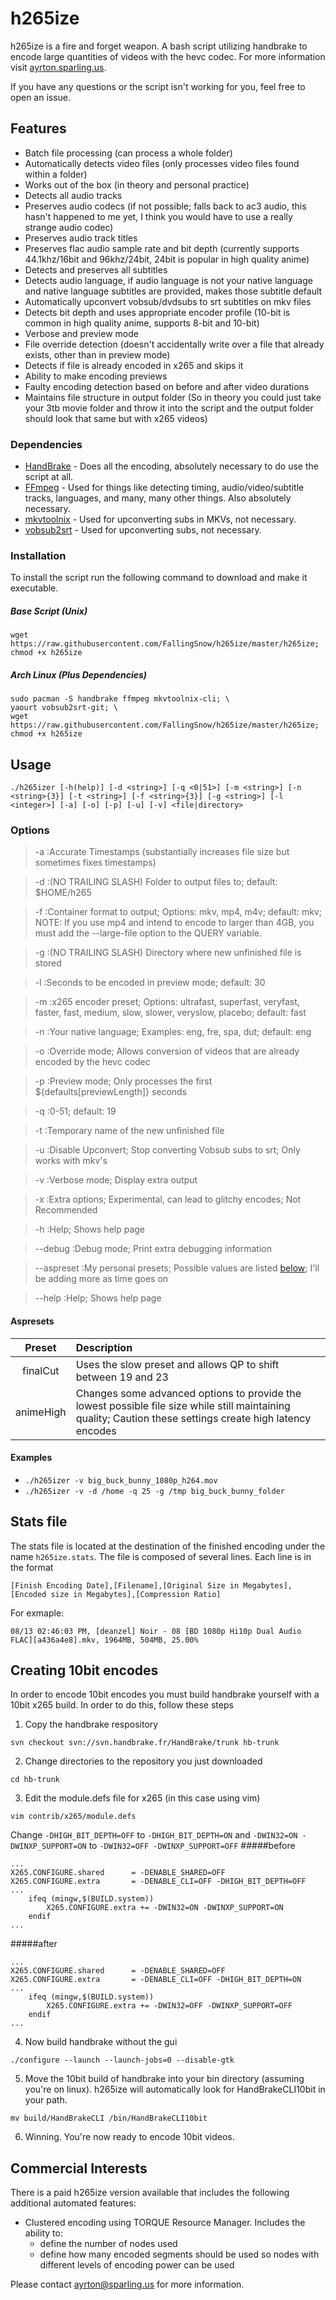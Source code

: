 # h265ize
h265ize is a fire and forget weapon. A bash script utilizing handbrake to encode large quantities of videos with the hevc codec.
For more information visit [ayrton.sparling.us](https://ayrton.sparling.us/index.php/ultimate-x265hevc-encoding-script-h265izer/ "Ayrton Sparling").

If you have any questions or the script isn't working for you, feel free to open an issue.

## Features
- Batch file processing (can process a whole folder)
- Automatically detects video files (only processes video files found within a folder)
- Works out of the box (in theory and personal practice)
- Detects all audio tracks
- Preserves audio codecs (if not possible; falls back to ac3 audio, this hasn't happened to me yet, I think you would have to use a really strange audio codec)
- Preserves audio track titles
- Preserves flac audio sample rate and bit depth (currently supports 44.1khz/16bit and 96khz/24bit, 24bit is popular in high quality anime)
- Detects and preserves all subtitles
- Detects audio language, if audio language is not your native language and native language subtitles are provided, makes those subtitle default
- Automatically upconvert vobsub/dvdsubs to srt subtitles on mkv files
- Detects bit depth and uses appropriate encoder profile (10-bit is common in high quality anime, supports 8-bit and 10-bit)
- Verbose and preview mode
- File override detection (doesn't accidentally write over a file that already exists, other than in preview mode)
- Detects if file is already encoded in x265 and skips it
- Ability to make encoding previews
- Faulty encoding detection based on before and after video durations
- Maintains file structure in output folder (So in theory you could just take your 3tb movie folder and throw it into the script and the output folder should look that same but with x265 videos)

### Dependencies
- [HandBrake](https://handbrake.fr/) - Does all the encoding, absolutely necessary to do use the script at all.
- [FFmpeg](https://www.ffmpeg.org/) - Used for things like detecting timing, audio/video/subtitle tracks, languages, and many, many other things. Also absolutely necessary.
- [mkvtoolnix](https://www.bunkus.org/videotools/mkvtoolnix/) - Used for upconverting subs in MKVs, not necessary.
- [vobsub2srt](https://github.com/ruediger/VobSub2SRT) - Used for upconverting subs, not necessary.

### Installation
To install the script run the following command to download and make it executable.

##### Base Script (Unix)
```
wget https://raw.githubusercontent.com/FallingSnow/h265ize/master/h265ize; chmod +x h265ize
```
##### Arch Linux (Plus Dependencies)
```
sudo pacman -S handbrake ffmpeg mkvtoolnix-cli; \
yaourt vobsub2srt-git; \
wget https://raw.githubusercontent.com/FallingSnow/h265ize/master/h265ize; chmod +x h265ize
```

## Usage
`./h265izer [-h(help)] [-d <string>] [-q <0|51>] [-m <string>] [-n <string>{3}] [-t <string>] [-f <string>{3}] [-g <string>] [-l <integer>] [-a] [-o] [-p] [-u] [-v] <file|directory>`
### Options
>  -a :Accurate Timestamps (substantially increases file size but sometimes fixes timestamps)

>  -d :(NO TRAILING SLASH) Folder to output files to; default: $HOME/h265

>  -f :Container format to output; Options: mkv, mp4, m4v; default: mkv; NOTE: If you use mp4 and intend to encode to larger than 4GB, you must add the --large-file option to the QUERY variable.

>  -g :(NO TRAILING SLASH) Directory where new unfinished file is stored

>  -l :Seconds to be encoded in preview mode; default: 30

>  -m :x265 encoder preset; Options: ultrafast, superfast, veryfast, faster, fast, medium, slow, slower, veryslow, placebo; default: fast

>  -n :Your native language; Examples: eng, fre, spa, dut; default: eng

>  -o :Override mode; Allows conversion of videos that are already encoded by the hevc codec

>  -p :Preview mode; Only processes the first ${defaults[previewLength]} seconds

>  -q :0-51; default: 19

>  -t :Temporary name of the new unfinished file

>  -u :Disable Upconvert; Stop converting Vobsub subs to srt; Only works with mkv's

>  -v :Verbose mode; Display extra output

>  -x :Extra options; Experimental, can lead to glitchy encodes; Not Recommended

>  -h :Help; Shows help page

>  --debug :Debug mode; Print extra debugging information

>  --aspreset :My personal presets; Possible values are listed [below](#aspresets); I'll be adding more as time goes on

>  --help :Help; Shows help page

#### Aspresets <a name="aspresets"></a>
| Preset | Description |
|:---:|:---|
| finalCut | Uses the slow preset and allows QP to shift between 19 and 23 |
| animeHigh | Changes some advanced options to provide the lowest possible file size while still maintaining quality; Caution these settings create high latency encodes |

#### Examples
* `./h265izer -v big_buck_bunny_1080p_h264.mov`
* `./h265izer -v -d /home -q 25 -g /tmp big_buck_bunny_folder`

## Stats file
The stats file is located at the destination of the finished encoding under the name `h265ize.stats`. The file is composed of several lines. Each line is in the format

`
[Finish Encoding Date],[Filename],[Original Size in Megabytes],[Encoded size in Megabytes],[Compression Ratio]
`

For exmaple:

`
08/13 02:46:03 PM, [deanzel] Noir - 08 [BD 1080p Hi10p Dual Audio FLAC][a436a4e8].mkv, 1964MB, 504MB, 25.00%
`

## Creating 10bit encodes
In order to encode 10bit encodes you must build handbrake yourself with a 10bit x265 build. In order to do this, follow these steps

1. Copy the handbrake respository
```
svn checkout svn://svn.handbrake.fr/HandBrake/trunk hb-trunk
```
2. Change directories to the repository you just downloaded
```
cd hb-trunk
```
3. Edit the module.defs file for x265 (in this case using vim)
```
vim contrib/x265/module.defs
```
Change `-DHIGH_BIT_DEPTH=OFF` to `-DHIGH_BIT_DEPTH=ON` and `-DWIN32=ON -DWINXP_SUPPORT=ON` to `-DWIN32=OFF -DWINXP_SUPPORT=OFF`
#####before
```
...
X265.CONFIGURE.shared      = -DENABLE_SHARED=OFF
X265.CONFIGURE.extra       = -DENABLE_CLI=OFF -DHIGH_BIT_DEPTH=OFF
...
    ifeq (mingw,$(BUILD.system))
        X265.CONFIGURE.extra += -DWIN32=ON -DWINXP_SUPPORT=ON
    endif
...
```
#####after
```
...
X265.CONFIGURE.shared      = -DENABLE_SHARED=OFF
X265.CONFIGURE.extra       = -DENABLE_CLI=OFF -DHIGH_BIT_DEPTH=ON
...
    ifeq (mingw,$(BUILD.system))
        X265.CONFIGURE.extra += -DWIN32=OFF -DWINXP_SUPPORT=OFF
    endif
...
```
4. Now build handbrake without the gui
```
./configure --launch --launch-jobs=0 --disable-gtk
```
5. Move the 10bit build of handbrake into your bin directory (assuming you're on linux). h265ize will automatically look for HandBrakeCLI10bit in your path.
```
mv build/HandBrakeCLI /bin/HandBrakeCLI10bit
```
6. Winning. You're now ready to encode 10bit videos.

## Commercial Interests
There is a paid h265ize version available that includes the following additional automated features:
- Clustered encoding using TORQUE Resource Manager. Includes the ability to:
  - define the number of nodes used
  - define how many encoded segments should be used so nodes with different levels of encoding power can be used

Please contact [ayrton@sparling.us](mailto:ayrton@sparling.us?Subject=h265ize%20Commercial%20Interest) for more information.
